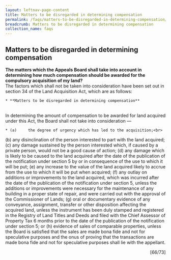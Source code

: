 ```yaml
---
layout: leftnav-page-content
title: Matters to be disregarded in determining compensation
permalink: /faqs/matters-to-be-disregarded-in-determining-compensation/
breadcrumb: Matters to be disregarded in determining compensation
collection_name: faqs
---
```


Matters to be disregarded in determining compensation
---
**The matters which the Appeals Board shall take into account in determining how much compensation should be awarded for the compulsory acquisition of my land?**
<br>
The factors which shall not be taken into consideration have been set out in section 34 of the Land Acquisition Act, which are as follows:
<br>

    * **Matters to be disregarded in determining compensation**
   <br>
   In determining the amount of compensation to be awarded for land acquired under this Act, the Board shall not take into consideration —
<br>

    * (a)     the degree of urgency which has led to the acquisition;<br>
  (b)    any disinclination of the person interested to part with the land acquired;
    (c)    any damage sustained by the person interested which, if caused by a private person, would not be a good cause of action;
    (d)   any damage which is likely to be caused to the land acquired after the date of the publication of the notification under section 5 by or in consequence of the use to which it will be put;
    (e)  any increase to the value of the land acquired likely to accrue from the use to which it will be put when acquired;
    (f)    any outlay on additions or improvements to the land acquired, which was incurred after the date of the publication of the notification under section 5, unless the additions or improvements were necessary for the maintenance of any building in a proper state of repair, and were carried out with the approval of the Commissioner of Lands;
    (g) oral or documentary evidence of any conveyance, assignment, transfer or other disposition affecting the acquired land, unless the instrument has been duly stamped and registered in the Registry of Land Titles and Deeds and filed with the Chief Assessor of Property Tax 6 months prior to the date of the publication of the notification under section 5; or
    (h)   evidence of sales of comparable properties, unless the Board is satisfied that the sales are made bona fide and not for speculative purposes and the onus of proving that the transactions are made bona fide and not for speculative purposes shall lie with the appellant.

<div style="text-align: right"> [66/73] </div>
